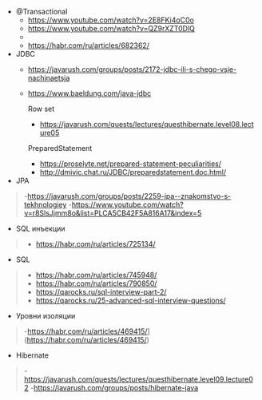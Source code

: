 * @Transactional
    - <https://www.youtube.com/watch?v=2E8FKi4oC0o>
    - <https://www.youtube.com/watch?v=QZ9rXZT0DlQ>
    -
    - <https://habr.com/ru/articles/682362/>
* JDBC
    - <https://javarush.com/groups/posts/2172-jdbc-ili-s-chego-vsje-nachinaetsja>
    - <https://www.baeldung.com/java-jdbc>

      Row set
        - <https://javarush.com/quests/lectures/questhibernate.level08.lecture05>

      PreparedStatement
        - <https://proselyte.net/prepared-statement-peculiarities/>
        - <http://dmivic.chat.ru/JDBC/preparedstatement.doc.html/>
* JPA

> -<https://javarush.com/groups/posts/2259-jpa--znakomstvo-s-tekhnologiey>
> -<https://www.youtube.com/watch?v=r8SlsJjmm8o&list=PLCA5CB42F5A816A17&index=5>

* SQL инъекции

> - <https://habr.com/ru/articles/725134/>

* SQL

> - <https://habr.com/ru/articles/745948/>
> - <https://habr.com/ru/articles/790850/>
> - <https://qarocks.ru/sql-interview-part-2/>
> - <https://qarocks.ru/25-advanced-sql-interview-questions/>

* Уровни изоляции

> -<https://habr.com/ru/articles/469415/>](https://habr.com/ru/articles/469415/)

* Hibernate
> -<https://javarush.com/quests/lectures/questhibernate.level09.lecture02>
> -<https://javarush.com/groups/posts/hibernate-java>